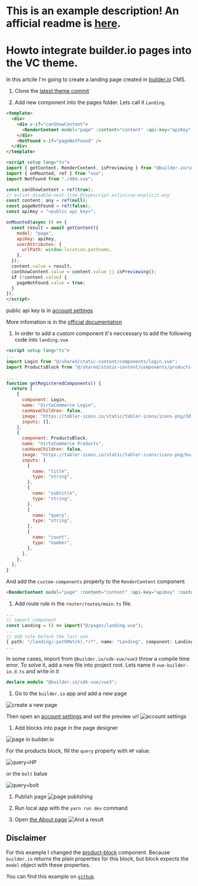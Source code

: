 # This is an example description! An afficial readme is [here](https://github.com/VirtoCommerce/vc-theme-b2b-vue/blob/dev/README.md).

# Howto integrate builder.io pages into the VC theme.

In this artcile I'm going to create a landing page created in [builder.io](https://builder.io/) CMS.

1. Clone the [latest theme commit](https://github.com/VirtoCommerce/vc-theme-b2b-vue.git)

1. Add new component into the pages folder. Lets call it `Landing`.

```html
<template>
  <div>
    <div v-if="canShowContent">
      <RenderContent model="page" :content="content" :api-key="apiKey" />
    </div>
    <NotFound v-if="pageNotFound" />
  </div>
</template>

<script setup lang="ts">
import { getContent, RenderContent, isPreviewing } from "@builder.io/sdk-vue/vue3";
import { onMounted, ref } from "vue";
import NotFound from "./404.vue";

const canShowContent = ref(true);
// eslint-disable-next-line @typescript-eslint/no-explicit-any
const content: any = ref(null);
const pageNotFound = ref(false);
const apiKey = "<public api key>";

onMounted(async () => {
  const result = await getContent({
    model: "page",
    apiKey: apiKey,
    userAttributes: {
      urlPath: window.location.pathname,
    },
  });
  content.value = result;
  canShowContent.value = content.value || isPreviewing();
  if (!content.value) {
    pageNotFound.value = true;
  }
});
</script>
```
public api key is in [account settings](https://builder.io/account/space)

More infomation is in the [official documentation](https://www.builder.io/c/docs/integrating-builder-pages)

1. In order to add a custom component it's neccessary to add the following code into `landing.vue`

```html
<script setup lang="ts">
...
import Login from "@/shared/static-content/components/login.vue";
import ProductsBlock from "@/shared/static-content/components/products-block.vue";

...
function getRegisteredComponents() {
  return [
    {
      component: Login,
      name: "VirtoCommerce Login",
      canHaveChildren: false,
      image: "https://tabler-icons.io/static/tabler-icons/icons-png/3d-cube-sphere-off.png",
      inputs: [],
    },
    {
      component: ProductsBlock,
      name: "VirtoCommerce Products",
      canHaveChildren: false,
      image: "https://tabler-icons.io/static/tabler-icons/icons-png/building-store.png",
      inputs: [
        {
          name: "title",
          type: "string",
        },
        {
          name: "subtitle",
          type: "string",
        },
        {
          name: "query",
          type: "string",
        },
        {
          name: "count",
          type: "number",
        },
      ],
    },
  ];
}
```

And add the `custom-components` property to the `RenderContent` component

```html
<RenderContent model="page" :content="content" :api-key="apiKey" :custom-components="getRegisteredComponents()" />
```

1. Add route rule  in the `router/routes/main.ts` file.
```ts
...
// import component
const Landing = () => import("@/pages/landing.vue");
...
// add rule before the last one
{ path: "/landing/:pathMatch(.*)*", name: "Landing", component: Landing, props: true },
...
```

In some cases, import from `@builder.io/sdk-vue/vue3` throw a compile time error. To solve it, add a new file into project root. Lets name it `vue-builder-io.d.ts` and write in it

```ts
declare module "@builder.io/sdk-vue/vue3";
```

1. Go to the `builder.io` app and add a new page

![create a new page](docs/images/create-page.png)

Then open an [account settings](https://builder.io/account/space) and set the preview url
![account settings](docs/images/account-settings.png)

1. Add blocks into page in the page designer

![page in builder.io](docs/images/create-page.png)

For the products block, fill the `query` property with `HP` value.

![query=HP](docs/images/products-block-hp.png)

or the `bolt` balue

![query=bolt](docs/images/products-block-bolt.png)

1. Publish page
![page publishing](docs/images/publishing.png)

1. Run local app with the `yarn run dev` command

1. Open [the About page](https://localhost:3000/landing/about)
![And a result](docs/images/result.png)

## Disclaimer

For this example I changed the [product-block](https://github.com/VirtoCommerce/vc-theme-b2b-vue/commit/a6dea06fdfec9112ef36ad7bc026d5ce007c437c#diff-9d81565f228c43847af42cc6d4607648e120d986ef1faa91eb0d9abdd9c7eaa7) component. Because `builder.io` returns the plain properties for this block, but block expects the `model` object with these properties.


You can find this example on [`github`](https://github.com/VirtoCommerce/vc-theme-b2b-vue/tree/integrations/builder.io).

